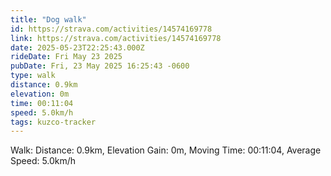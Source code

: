 ```yaml
---
title: "Dog walk"
id: https://strava.com/activities/14574169778
link: https://strava.com/activities/14574169778
date: 2025-05-23T22:25:43.000Z
rideDate: Fri May 23 2025
pubDate: Fri, 23 May 2025 16:25:43 -0600
type: walk
distance: 0.9km
elevation: 0m
time: 00:11:04
speed: 5.0km/h
tags: kuzco-tracker
---
```

Walk: Distance: 0.9km, Elevation Gain: 0m, Moving Time: 00:11:04, Average Speed: 5.0km/h